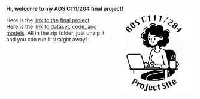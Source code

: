 **Hi, welcome to my AOS C111/204 final project!** <img align="right" width="220" height="220" src="/assets/IMG/template_logo.png">

Here is the [link to the final project](assets/FinalProject.pdf)<br>
Here is the <a href="https://doi.org/10.5281/zenodo.14287141">link to dataset, code, and models</a>. All in the zip folder, just unzip it and you can run it straight away!

